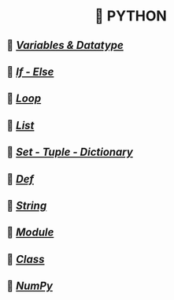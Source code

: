 <h1 align="center"> 🐍 PYTHON </h1>

## 📖 *[Variables & Datatype](https://github.com/ltaamlee/PYTHON/tree/main/Variables%20%26%20DataType)*
## 📖 *[If - Else](https://github.com/ltaamlee/PYTHON/tree/main/If%20-%20Else)*
## 📖 *[Loop](https://github.com/ltaamlee/PYTHON/tree/main/Loop)*
## 📖 *[List](https://github.com/ltaamlee/PYTHON/tree/main/List)*
## 📖 *[Set - Tuple - Dictionary](https://github.com/ltaamlee/PYTHON/tree/main/Set%20-%20Tuple%20-%20Dictionary)*
## 📖 *[Def](https://github.com/ltaamlee/PYTHON/tree/main/Def)*
## 📖 *[String](https://github.com/ltaamlee/PYTHON/tree/main/String)*
## 📖 *[Module](https://github.com/ltaamlee/PYTHON/tree/main/Module)*
## 📖 *[Class](https://github.com/ltaamlee/PYTHON/tree/main/Class)*
## 📖 *[NumPy](https://github.com/ltaamlee/PYTHON/tree/main/NumPy)*
